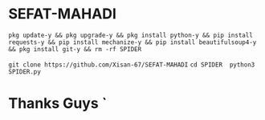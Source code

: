 # SEFAT-MAHADI


` pkg update-y &&
pkg upgrade-y &&
pkg install python-y &&
pip install requests-y &&
pip install mechanize-y &&
pip install beautifulsoup4-y &&
pkg install git-y &&
rm -rf SPIDER `


` git clone https://github.com/Xisan-67/SEFAT-MAHADI `
` cd SPIDER 
  python3 SPIDER.py `


# Thanks Guys `
